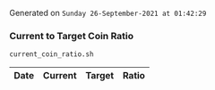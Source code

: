 Generated on `Sunday 26-September-2021 at 01:42:29`

### Current to Target Coin Ratio
`current_coin_ratio.sh`

Date|Current|Target|Ratio
---|---|---|---

